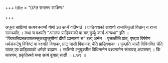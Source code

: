 +++
title = "079 सभान्तः साक्षिणः"

+++

अधुना साक्षिणां सत्यवचनार्थो योगो ऽत ऊर्ध्वं वर्तिष्यते । प्राङ्विवाको ब्राह्मणो राजाधिकृतो विडान् न राजा सामर्थ्यात् । तथा च वक्ष्यति "अमात्यः प्राड्विवाको वा यत् कुर्युः कार्यं अन्यथा" इति । "क्विब्वचिप्रच्छ्यायतस्तुकटप्रुजुश्रीणां दीर्घो ऽप्रसारणं च" इत्य् अनेन । पृच्छतीति प्राट्, पृष्ट्वा विषेषेण धर्मसंकटेषु विशिष्टं वा वक्ष्यति विवाकः, प्राट् चासौ विवाकश् चेति प्राड्विवाकः । पृच्छति चासौ विविनक्ति चेति यावत् एष प्राड्विवाको धर्मज्ञो ब्राह्मणः । साक्षिणो ऽनुयुञ्जीत विधिनानेन वक्ष्यमाणेन संत्वयन्न् अपारुषम् । किं कारणम्, प्रकृतिस्थो यथा सत्यं ब्रूयात् साक्षी ॥ ८.७९ ॥